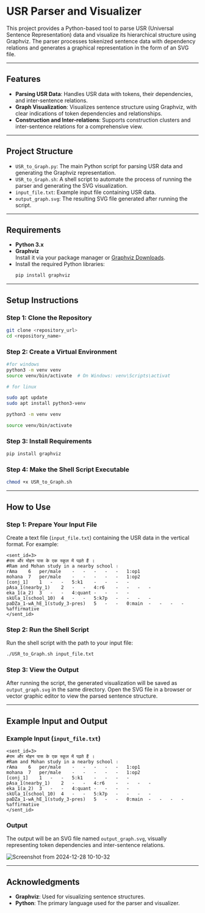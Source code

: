 # USR Parser and Visualizer

This project provides a Python-based tool to parse USR (Universal Sentence Representation) data and visualize its hierarchical structure using Graphviz. The parser processes tokenized sentence data with dependency relations and generates a graphical representation in the form of an SVG file.

---

## Features
- **Parsing USR Data**: Handles USR data with tokens, their dependencies, and inter-sentence relations.
- **Graph Visualization**: Visualizes sentence structure using Graphviz, with clear indications of token dependencies and relationships.
- **Construction and Inter-relations**: Supports construction clusters and inter-sentence relations for a comprehensive view.

---

## Project Structure

- `USR_to_Graph.py`: The main Python script for parsing USR data and generating the Graphviz representation.
- `USR_to_Graph.sh`: A shell script to automate the process of running the parser and generating the SVG visualization.
- `input_file.txt`: Example input file containing USR data.
- `output_graph.svg`: The resulting SVG file generated after running the script.

---

## Requirements

- **Python 3.x**  
- **Graphviz**  
  Install it via your package manager or [Graphviz Downloads](https://graphviz.gitlab.io/download/).
- Install the required Python libraries:
    ```bash
    pip install graphviz
    ```

---

## Setup Instructions

### Step 1: Clone the Repository
```bash
git clone <repository_url>
cd <repository_name>
```

### Step 2: Create a Virtual Environment
```bash
#for windows
python3 -m venv venv
source venv/bin/activate  # On Windows: venv\Scripts\activat

# for linux

sudo apt update
sudo apt install python3-venv

python3 -m venv venv

source venv/bin/activate

```


### Step 3: Install Requirements
```bash
pip install graphviz
```

### Step 4: Make the Shell Script Executable
```bash
chmod +x USR_to_Graph.sh
```

---

## How to Use

### Step 1: Prepare Your Input File
Create a text file (`input_file.txt`) containing the USR data in the  vertical format. For example:

```
<sent_id=3>
#राम और मोहन पास के एक स्कूल में पढ़ते हैं ।
#Ram and Mohan study in a nearby school ।
rAma	6	per/male	-	-	-	-	-	1:op1
mohana	7	per/male	-	-	-	-	-	1:op2
[conj_1]	1	-	-	5:k1	-	-	-	-
pAsa_1(nearby_1)	2	-	-	4:r6	-	-	-	-
eka_1(a_2)	3	-	-	4:quant	-	-	-	-
skUla_1(school_10)	4	-	-	5:k7p	-	-	-	-
paDZa_1-wA_hE_1(study_3-pres)	5	-	-	0:main	-	-	-	-
%affirmative
</sent_id>
```

### Step 2: Run the Shell Script
Run the shell script with the path to your input file:
```bash
./USR_to_Graph.sh input_file.txt
```

### Step 3: View the Output
After running the script, the generated visualization will be saved as `output_graph.svg` in the same directory. Open the SVG file in a browser or vector graphic editor to view the parsed sentence structure.

---

## Example Input and Output

### Example Input (`input_file.txt`)
```plaintext
<sent_id=3>
#राम और मोहन पास के एक स्कूल में पढ़ते हैं ।
#Ram and Mohan study in a nearby school ।
rAma	6	per/male	-	-	-	-	-	1:op1
mohana	7	per/male	-	-	-	-	-	1:op2
[conj_1]	1	-	-	5:k1	-	-	-	-
pAsa_1(nearby_1)	2	-	-	4:r6	-	-	-	-
eka_1(a_2)	3	-	-	4:quant	-	-	-	-
skUla_1(school_10)	4	-	-	5:k7p	-	-	-	-
paDZa_1-wA_hE_1(study_3-pres)	5	-	-	0:main	-	-	-	-
%affirmative
</sent_id>
```

### Output
The output will be an SVG file named `output_graph.svg`, visually representing token dependencies and inter-sentence relations.



![Screenshot from 2024-12-28 10-10-32](https://github.com/user-attachments/assets/c1df192a-d75f-40e8-aa17-f71be4adf356)

---

## Acknowledgments

- **Graphviz**: Used for visualizing sentence structures.
- **Python**: The primary language used for the parser and visualizer.
